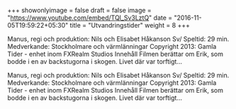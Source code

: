 +++
showonlyimage = false
draft = false
image = "https://www.youtube.com/embed/TQl_Sv3LztQ"
date = "2016-11-05T19:59:22+05:30"
title = "Utvandringstider"
weight = 8
+++
Manus, regi och produktion: Nils och Elisabet Håkanson Sv/ Speltid: 29 min. Medverkande: Stockholmare och värmlänningar Copyright 2013: Gamla Tider - enhet inom FXRealm Studios Innehåll Filmen berättar om Erik, som bodde i en av backstugorna i skogen. Livet där var torftigt…
<!--more-->

Manus, regi och produktion: Nils och Elisabet Håkanson Sv/ Speltid: 29 min. Medverkande: Stockholmare och värmlänningar Copyright 2013: Gamla Tider - enhet inom FXRealm Studios Innehåll Filmen berättar om Erik, som bodde i en av backstugorna i skogen. Livet där var torftigt…
